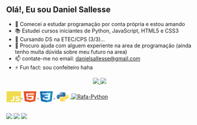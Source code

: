 ## Olá!, Eu sou Daniel Sallesse

- 🔭 Comecei a estudar programação por conta própria e estou amando
- 📚 Estudei cursos iniciantes de Python, JavaScript, HTML5 e CSS3
- 🌱 Cursando DS na ETEC/CPS (3/3)...
- 🤔 Procuro ajuda com alguem experiente na area de programação (ainda tenho muita dúvida sobre meu futuro na area)
- 📫 contate-me no email: danielsallesse@gmail.com
- ⚡ Fun fact: sou confeiteiro haha

<div align="center">
  <a href="https://github.com/bmaizena">
  <img height="180em" src="https://github-readme-stats.vercel.app/api?username=bmaizena&show_icons=true&theme=dracula&include_all_commits=true&count_private=true"/>
  <img height="180em" src="https://github-readme-stats.vercel.app/api/top-langs/?username=bmaizena&layout=compact&langs_count=7&theme=dracula"/>
</div>

<div style="display: inline_block"><br>
  <img align="center" alt="Rafa-Js" height="30" width="40" src="https://raw.githubusercontent.com/devicons/devicon/master/icons/javascript/javascript-plain.svg">
  <img align="center" alt="Rafa-HTML" height="30" width="40" src="https://raw.githubusercontent.com/devicons/devicon/master/icons/html5/html5-original.svg">
  <img align="center" alt="Rafa-CSS" height="30" width="40" src="https://raw.githubusercontent.com/devicons/devicon/master/icons/css3/css3-original.svg">
  <img align="center" alt="Rafa-Python" height="30" width="40" src="https://raw.githubusercontent.com/devicons/devicon/master/icons/python/python-original.svg">
  <img align="center" alt="Rafa-Python" height="30" width="40" src="https://cdn.jsdelivr.net/gh/devicons/devicon@latest/icons/laravel/laravel-original.svg" />
          
</div>

##

<div> 
  <a href="https://www.instagram.com/b_maizena/" target="_blank"><img src="https://img.shields.io/badge/-Instagram-%23E4405F?style=for-the-badge&logo=instagram&logoColor=white" target="_blank"></a>
  <a href = "mailto:danielsallesse@gmail.com"><img src="https://img.shields.io/badge/-Gmail-%23333?style=for-the-badge&logo=gmail&logoColor=white" target="_blank"></a>
  <a href="https://www.linkedin.com/in/daniel-sallesse-730465254/" target="_blank"><img src="https://img.shields.io/badge/-LinkedIn-%230077B5?style=for-the-badge&logo=linkedin&logoColor=white" target="_blank"></a> 
  

  
</div>
